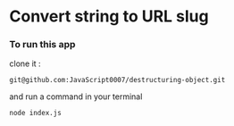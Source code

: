 # Convert string to URL slug

### To run this app
clone it :
```
git@github.com:JavaScript0007/destructuring-object.git
```

and run a command in your terminal
```
node index.js
```
